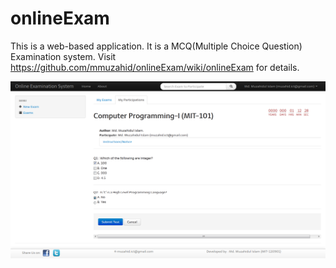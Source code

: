 onlineExam
==========
This is a web-based application. 
It is a MCQ(Multiple Choice Question) Examination system.
Visit https://github.com/mmuzahid/onlineExam/wiki/onlineExam for details.


![Exam Submission.](https://github.com/mmuzahid/ExtraUtils/blob/master/screenshot/onlineExam/submitExam.png)
